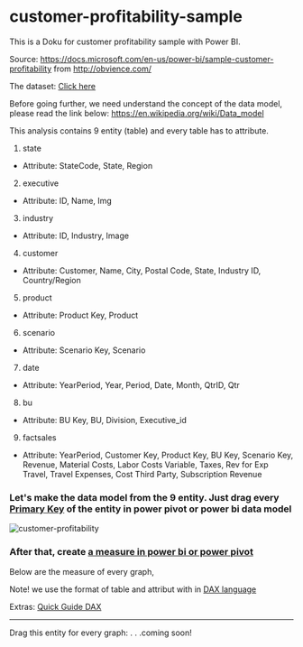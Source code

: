 # customer-profitability-sample

This is a Doku for customer profitability sample with Power BI.

Source: 
https://docs.microsoft.com/en-us/power-bi/sample-customer-profitability from http://obvience.com/

The dataset: [Click here](https://drive.google.com/file/d/1fHCwm3tEKIU89IOPXS3yK-vjsSCIOW3r/view?usp=sharing)

Before going further, we need understand the concept of the data model, please read the link below:
https://en.wikipedia.org/wiki/Data_model

This analysis contains 9 entity (table) and every table has to attribute.

1. state
* Attribute: StateCode,	State,	Region

2. executive
* Attribute: ID,	Name,	Img

3. industry
* Attribute: ID,	Industry,	Image

4. customer
* Attribute: Customer,	Name,	City,	Postal Code,	State,	Industry ID,	Country/Region

5. product
* Attribute: Product Key, 	Product


6. scenario
* Attribute: Scenario Key,	Scenario

7. date
* Attribute: YearPeriod,	Year,	Period,	Date,	Month,	QtrID,	Qtr

8. bu
* Attribute: BU Key,	BU,	Division,	Executive_id

9. factsales
* Attribute: YearPeriod,	Customer Key,	Product Key,	BU Key,	Scenario Key,	Revenue,	Material Costs,	Labor Costs Variable,	Taxes,
Rev for Exp Travel,	Travel Expenses,	Cost Third Party,	Subscription Revenue




### Let's make the data model from the 9 entity. Just drag every [Primary Key](https://en.wikipedia.org/wiki/Primary_key) of the entity in power pivot or power bi data model

![customer-profitability](https://user-images.githubusercontent.com/27078712/40879487-d82dcb9c-66a0-11e8-96b0-712875c4be90.PNG)



### After that, create [a measure in power bi or power pivot](https://docs.microsoft.com/en-us/power-bi/desktop-tutorial-create-measures)

Below are the measure of every graph,

Note! we use the format of table and attribut with in [DAX language](https://docs.microsoft.com/en-us/power-bi/desktop-quickstart-learn-dax-basics) 

Extras: [Quick Guide DAX](https://support.office.com/en-us/article/quickstart-learn-dax-basics-in-30-minutes-51744643-c2a5-436a-bdf6-c895762bec1a?omkt=en-US&ui=en-US&rs=en-US&ad=US)

---------------------------------------------------------------------------
Drag this entity for every graph: 
.
.
.coming soon!
